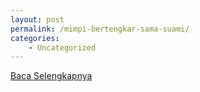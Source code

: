 ```yaml
---
layout: post
permalink: /mimpi-bertengkar-sama-suami/
categories:
    - Uncategorized
---
```


[Baca Selengkapnya](/03)